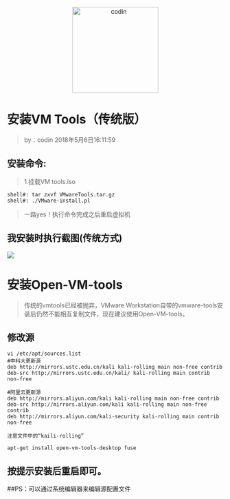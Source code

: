<p align="center">
  <a  href="https://wpa.qq.com/msgrd?v=3&uin=2420498526&site=qq&menu=yes" target="_blank" >
   <img alt="codin"  height="200" width="200"src="https://q.qlogo.cn/headimg_dl?dst_uin=2420498526&spec=640&img_type=jpg" >
  </a>
</p>

安装VM Tools（传统版）
===========
>by：codin
>2018年5月6日16:11:59

安装命令:
---------
>1.挂载VM tools.iso

```
shell#: tar zxvf VMwareTools.tar.gz
shell#: ./VMware-install.pl
```
>一路yes！执行命令完成之后重启虚拟机

我安装时执行截图(传统方式)
--------------
![](https://github.com/coding1618/Kali-Linux-Demo/blob/master/img/2018-05-06_173349.png?raw=true'VMtools安装')


安装Open-VM-tools
=================
>传统的vmtools已经被抛弃，VMware Workstation自带的vmware-tools安装后仍然不能相互复制文件，现在建议使用Open-VM-tools。

修改源
------
```shell
vi /etc/apt/sources.list
#中科大更新源
deb http://mirrors.ustc.edu.cn/kali kali-rolling main non-free contrib
deb-src http://mirrors.ustc.edu.cn/kali/ kali-rolling main contrib non-free

#阿里云更新源
deb http://mirrors.aliyun.com/kali kali-rolling main non-free contrib 
deb-src http://mirrors.aliyun.com/kali kali-rolling main non-free contrib 
deb http://mirrors.aliyun.com/kali-security kali-rolling main contrib non-free

注意文件中的“kaili-rolling”

apt-get install open-vm-tools-desktop fuse

```
按提示安装后重启即可。
---------------------

##PS：可以通过系统编辑器来编辑源配置文件
